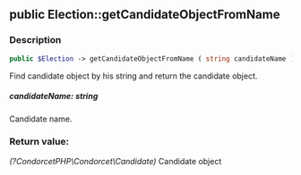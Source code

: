 ## public Election::getCandidateObjectFromName

### Description    

```php
public $Election -> getCandidateObjectFromName ( string candidateName ) : ?CondorcetPHP\Condorcet\Candidate
```

Find candidate object by his string and return the candidate object.
    

##### **candidateName:** *string*   
Candidate name.    


### Return value:   

*(?CondorcetPHP\Condorcet\Candidate)* Candidate object

